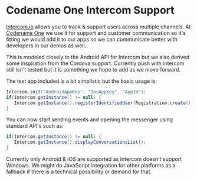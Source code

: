 # Codename One Intercom Support

[Intercom.io](http://www.intercom.io) allows you to track & support users across multiple channels. At [Codename One](https://www.codenameone.com) we use it for support and customer communication so it's fitting we would add it to our apps so we can communicate better with developers in our demos as well.

This is modeled closely to the Android API for Intercom but we also derived some inspiration from the Cordova support. Currently push with intercom still isn't tested but it is something we hope to add as we move forward.

The test app included is a bit simplistic but the basic usage is:

````java
Intercom.init("AndroidAppKey", "IosAppKey", "AppId");
if(Intercom.getInstance() != null) {
   Intercom.getInstance().registerIdentifiedUser(Registration.create().withEmail(usersEmail));
}
````

You can now start sending events and opening the messenger using standard API's such as:

````java
if(Intercom.getInstance() != null) {
   Intercom.getInstance().displayConversationsList();
}
````

Currently only Android & iOS are supported as Intercom doesn't support Windows. We might do JavaScript integration for other platforms as a fallback if there is a technical possibility or demand for that.
